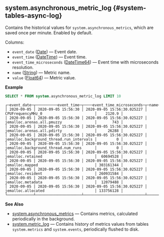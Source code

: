 ## system.asynchronous_metric_log {#system-tables-async-log}

Contains the historical values for `system.asynchronous_metrics`, which are saved once per minute. Enabled by default.

Columns:

-   `event_date` ([Date](../../sql-reference/data-types/date.md)) — Event date.
-   `event_time` ([DateTime](../../sql-reference/data-types/datetime.md)) — Event time.
-   `event_time_microseconds` ([DateTime64](../../sql-reference/data-types/datetime64.md)) — Event time with microseconds resolution.
-   `name` ([String](../../sql-reference/data-types/string.md)) — Metric name.
-   `value` ([Float64](../../sql-reference/data-types/float.md)) — Metric value.

**Example**

``` sql
SELECT * FROM system.asynchronous_metric_log LIMIT 10
```

``` text
┌─event_date─┬──────────event_time─┬────event_time_microseconds─┬─name─────────────────────────────────────┬─────value─┐
│ 2020-09-05 │ 2020-09-05 15:56:30 │ 2020-09-05 15:56:30.025227 │ CPUFrequencyMHz_0                        │    2120.9 │
│ 2020-09-05 │ 2020-09-05 15:56:30 │ 2020-09-05 15:56:30.025227 │ jemalloc.arenas.all.pmuzzy               │       743 │
│ 2020-09-05 │ 2020-09-05 15:56:30 │ 2020-09-05 15:56:30.025227 │ jemalloc.arenas.all.pdirty               │     26288 │
│ 2020-09-05 │ 2020-09-05 15:56:30 │ 2020-09-05 15:56:30.025227 │ jemalloc.background_thread.run_intervals │         0 │
│ 2020-09-05 │ 2020-09-05 15:56:30 │ 2020-09-05 15:56:30.025227 │ jemalloc.background_thread.num_runs      │         0 │
│ 2020-09-05 │ 2020-09-05 15:56:30 │ 2020-09-05 15:56:30.025227 │ jemalloc.retained                        │  60694528 │
│ 2020-09-05 │ 2020-09-05 15:56:30 │ 2020-09-05 15:56:30.025227 │ jemalloc.mapped                          │ 303161344 │
│ 2020-09-05 │ 2020-09-05 15:56:30 │ 2020-09-05 15:56:30.025227 │ jemalloc.resident                        │ 260931584 │
│ 2020-09-05 │ 2020-09-05 15:56:30 │ 2020-09-05 15:56:30.025227 │ jemalloc.metadata                        │  12079488 │
│ 2020-09-05 │ 2020-09-05 15:56:30 │ 2020-09-05 15:56:30.025227 │ jemalloc.allocated                       │ 133756128 │
└────────────┴─────────────────────┴────────────────────────────┴──────────────────────────────────────────┴───────────┘
```

**See Also**

- [system.asynchronous_metrics](../system-tables/asynchronous_metrics.md) — Contains metrics, calculated periodically in the background. 
- [system.metric_log](../system-tables/metric_log.md) — Contains history of metrics values from tables `system.metrics` and `system.events`, periodically flushed to disk.



